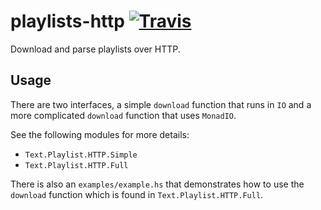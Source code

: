 playlists-http [![Travis][travis-shield]][travis]
==============

Download and parse playlists over HTTP.

## Usage

There are two interfaces, a simple `download` function that runs in
`IO` and a more complicated `download` function that uses `MonadIO`.

See the following modules for more details:

  * `Text.Playlist.HTTP.Simple`
  * `Text.Playlist.HTTP.Full`

There is also an `examples/example.hs` that demonstrates how to use
the `download` function which is found in `Text.Playlist.HTTP.Full`.

[travis]: https://travis-ci.org/pjones/playlists-http
[travis-shield]: https://travis-ci.org/pjones/playlists-http.svg?branch=master
